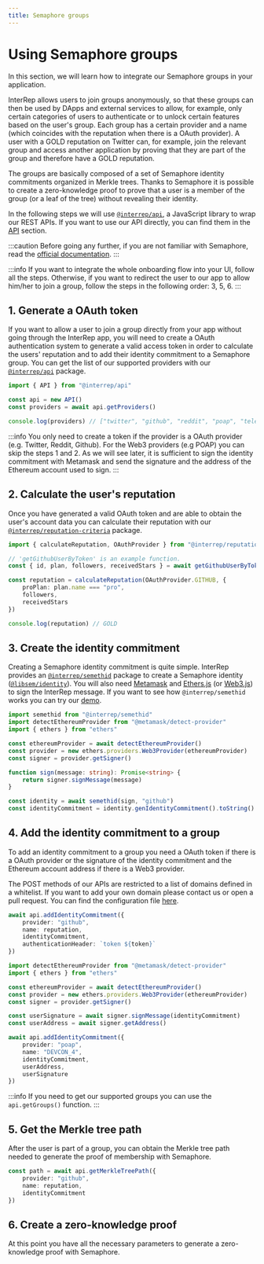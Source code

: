 ```yaml
---
title: Semaphore groups
---
```


# Using Semaphore groups

In this section, we will learn how to integrate our Semaphore groups in your application.

InterRep allows users to join groups anonymously, so that these groups can then be used by DApps and external services to allow, for example, only certain categories of users to authenticate or to unlock certain features based on the user's group. Each group has a certain provider and a name (which coincides with the reputation when there is a OAuth provider). A user with a GOLD reputation on Twitter can, for example, join the relevant group and access another application by proving that they are part of the group and therefore have a GOLD reputation.

The groups are basically composed of a set of Semaphore identity commitments organized in Merkle trees. Thanks to Semaphore it is possible to create a zero-knowledge proof to prove that a user is a member of the group (or a leaf of the tree) without revealing their identity.

In the following steps we will use [`@interrep/api`](https://github.com/InterRep/interrep.js/tree/main/packages/api), a JavaScript library to wrap our REST APIs. If you want to use our API directly, you can find them in the [API](/api) section.

:::caution
Before going any further, if you are not familiar with Semaphore, read the [official documentation](https://semaphore.appliedzkp.org).
:::

:::info
If you want to integrate the whole onboarding flow into your UI, follow all the steps. Otherwise, if you want to redirect the user to our app to allow him/her to join a group, follow the steps in the following order: 3, 5, 6.
:::

## 1. Generate a OAuth token

If you want to allow a user to join a group directly from your app without going through the InterRep app, you will need to create a OAuth authentication system to generate a valid access token in order to calculate the users' reputation and to add their identity commitment to a Semaphore group. You can get the list of our supported providers with our [`@interrep/api`](https://github.com/InterRep/interrep.js/tree/main/packages/api) package.

```typescript
import { API } from "@interrep/api"

const api = new API()
const providers = await api.getProviders()

console.log(providers) // ["twitter", "github", "reddit", "poap", "telegram"]
```

:::info
You only need to create a token if the provider is a OAuth provider (e.g. Twitter, Reddit, Github). For the Web3 providers (e.g POAP) you can skip the steps 1 and 2. As we will see later, it is sufficient to sign the identity commitment with Metamask and send the signature and the address of the Ethereum account used to sign.
:::

## 2. Calculate the user's reputation

Once you have generated a valid OAuth token and are able to obtain the user's account data you can calculate their reputation with our [`@interrep/reputation-criteria`](https://github.com/InterRep/interrep.js/tree/main/packages/reputation-criteria) package.

```typescript
import { calculateReputation, OAuthProvider } from "@interrep/reputation-criteria"

// 'getGithubUserByToken' is an example function.
const { id, plan, followers, receivedStars } = await getGithubUserByToken(token)

const reputation = calculateReputation(OAuthProvider.GITHUB, {
    proPlan: plan.name === "pro",
    followers,
    receivedStars
})

console.log(reputation) // GOLD
```

## 3. Create the identity commitment

Creating a Semaphore identity commitment is quite simple. InterRep provides an [`@interrep/semethid`](https://github.com/InterRep/interrep.js/tree/main/packages/semethid) package to create a Semaphore identity ([`@libsem/identity`](https://github.com/appliedzkp/libsemaphore/tree/master/packages/identity)). You will also need [Metamask](https://metamask.io/) and [Ethers.js](https://github.com/ethers-io/ethers.js/) (or [Web3.js](https://github.com/ChainSafe/web3.js)) to sign the InterRep message. If you want to see how `@interrep/semethid` works you can try our [demo](https://js.interrep.link/semethid/).

```typescript
import semethid from "@interrep/semethid"
import detectEthereumProvider from "@metamask/detect-provider"
import { ethers } from "ethers"

const ethereumProvider = await detectEthereumProvider()
const provider = new ethers.providers.Web3Provider(ethereumProvider)
const signer = provider.getSigner()

function sign(message: string): Promise<string> {
    return signer.signMessage(message)
}

const identity = await semethid(sign, "github")
const identityCommitment = identity.genIdentityCommitment().toString()
```

## 4. Add the identity commitment to a group

To add an identity commitment to a group you need a OAuth token if there is a OAuth provider or the signature of the identity commitment and the Ethereum account address if there is a Web3 provider.

The POST methods of our APIs are restricted to a list of domains defined in a whitelist. If you want to add your own domain please contact us or open a pull request. You can find the configuration file [here](https://github.com/InterRep/reputation-service/blob/main/src/config.ts).

```typescript title="Adding identity commitments to groups with reputation providers (e.g Github)."
await api.addIdentityCommitment({
    provider: "github",
    name: reputation,
    identityCommitment,
    authenticationHeader: `token ${token}`
})
```

```typescript title="Adding identity commitments to groups with Web3 providers (e.g POAP)."
import detectEthereumProvider from "@metamask/detect-provider"
import { ethers } from "ethers"

const ethereumProvider = await detectEthereumProvider()
const provider = new ethers.providers.Web3Provider(ethereumProvider)
const signer = provider.getSigner()

const userSignature = await signer.signMessage(identityCommitment)
const userAddress = await signer.getAddress()

await api.addIdentityCommitment({
    provider: "poap",
    name: "DEVCON_4",
    identityCommitment,
    userAddress,
    userSignature
})
```

:::info
If you need to get our supported groups you can use the `api.getGroups()` function.
:::

## 5. Get the Merkle tree path

After the user is part of a group, you can obtain the Merkle tree path needed to generate the proof of membership with Semaphore.

```typescript
const path = await api.getMerkleTreePath({
    provider: "github",
    name: reputation,
    identityCommitment
})
```

## 6. Create a zero-knowledge proof

At this point you have all the necessary parameters to generate a zero-knowledge proof with Semaphore.
